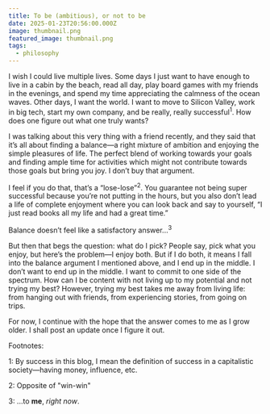 ```yaml
---
title: To be (ambitious), or not to be
date: 2025-01-23T20:56:00.000Z
image: thumbnail.png
featured_image: thumbnail.png
tags:
  - philosophy
---
```

I wish I could live multiple lives. Some days I just want to have enough to live in a cabin by the beach, read all day, play board games with my friends in the evenings, and spend my time appreciating the calmness of the ocean waves. Other days, I want the world. I want to move to Silicon Valley, work in big tech, start my own company, and be really, really successful<sup>1</sup>. How does one figure out what one truly wants?

I was talking about this very thing with a friend recently, and they said that it’s all about finding a balance—a right mixture of ambition and enjoying the simple pleasures of life. The perfect blend of working towards your goals and finding ample time for activities which might not contribute towards those goals but bring you joy. I don’t buy that argument.

I feel if you do that, that’s a “lose-lose”<sup>2</sup>. You guarantee not being super successful because you’re not putting in the hours, but you also don’t lead a life of complete enjoyment where you can look back and say to yourself, “I just read books all my life and had a great time.”

Balance doesn’t feel like a satisfactory answer...<sup>3</sup>

But then that begs the question: what do I pick? People say, pick what you enjoy, but here’s the problem—I enjoy both. But if I do both, it means I fall into the balance argument I mentioned above, and I end up in the middle. I don’t want to end up in the middle. I want to commit to one side of the spectrum. How can I be content with not living up to my potential and not trying my best? However, trying my best takes me away from living life: from hanging out with friends, from experiencing stories, from going on trips.

For now, I continue with the hope that the answer comes to me as I grow older. I shall post an update once I figure it out.




Footnotes: 

1: By success in this blog, I mean the definition of success in a capitalistic society—having money, influence, etc.

2: Opposite of "win-win"

3: ...to **me**, *right now*.







